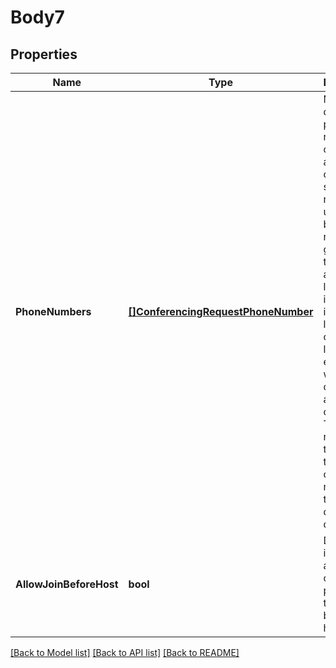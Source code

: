 # Body7

## Properties
Name | Type | Description | Notes
------------ | ------------- | ------------- | -------------
**PhoneNumbers** | [**[]ConferencingRequestPhoneNumber**](Conferencing.Request.PhoneNumber.md) | Multiple dial-in phone numbers to connect to audio conference service, relevant for user&#39;s brand. Each number is given with the country and location information, in order to let the user choose the less expensive way to connect to a conference. The first number in the list is the primary conference number, that is default and domestic | [optional] [default to null]
**AllowJoinBeforeHost** | **bool** | Determines if host user allows conference participants to join before the host | [optional] [default to null]

[[Back to Model list]](../README.md#documentation-for-models) [[Back to API list]](../README.md#documentation-for-api-endpoints) [[Back to README]](../README.md)


